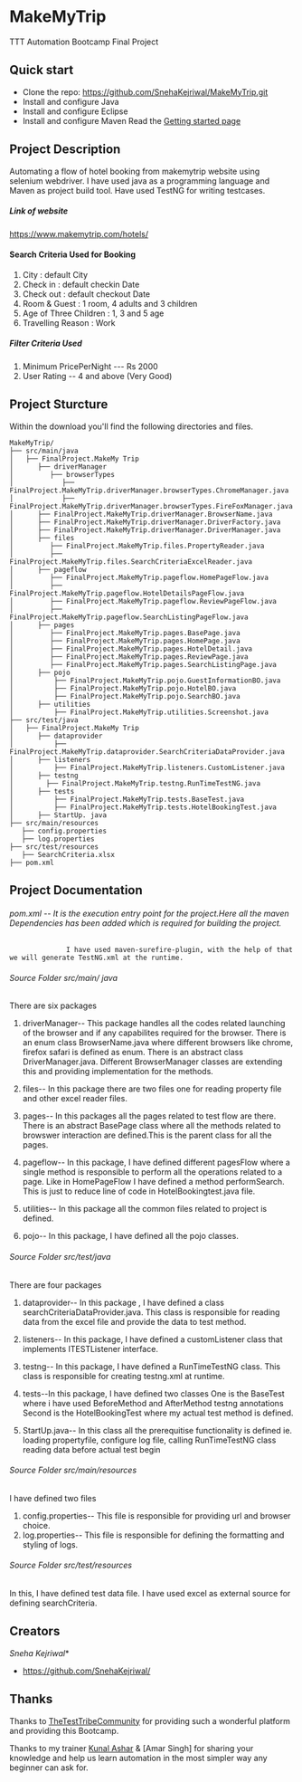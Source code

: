 # MakeMyTrip
TTT Automation Bootcamp Final Project

## Quick start
- Clone the repo: https://github.com/SnehaKejriwal/MakeMyTrip.git
- Install and configure Java 
- Install and configure Eclipse
- Install and configure Maven
Read the [Getting started page](https://www.notion.so/Getting-Started-db9caa03dae648f688597a29d73e0866)

## Project Description
Automating a flow of hotel booking from makemytrip website using selenium webdriver. I have used java as a programming language and Maven as project build tool.
Have used TestNG for writing testcases.
##### Link of website
<https://www.makemytrip.com/hotels/>

#### Search Criteria Used for Booking
1. City : default City 
2. Check in : default checkin Date
3. Check out : default checkout Date
4. Room & Guest : 1 room, 4 adults and 3 children
5. Age of Three Children : 1, 3 and 5 age
5. Travelling Reason : Work

##### Filter Criteria Used
1. Minimum PricePerNight --- Rs 2000
2. User Rating -- 4 and above (Very Good)

## Project Sturcture
Within the download you'll find the following directories and files.

```text
MakeMyTrip/
├── src/main/java
│   ├── FinalProject.MakeMy Trip
│      ├── driverManager
│         ├── browserTypes
│            ├── FinalProject.MakeMyTrip.driverManager.browserTypes.ChromeManager.java
│            ├── FinalProject.MakeMyTrip.driverManager.browserTypes.FireFoxManager.java
│      ├── FinalProject.MakeMyTrip.driverManager.BrowserName.java
│      ├── FinalProject.MakeMyTrip.driverManager.DriverFactory.java
│      ├── FinalProject.MakeMyTrip.driverManager.DriverManager.java
│      ├── files
│         ├── FinalProject.MakeMyTrip.files.PropertyReader.java
│         ├── FinalProject.MakeMyTrip.files.SearchCriteriaExcelReader.java
│      ├── pageflow 
│         ├── FinalProject.MakeMyTrip.pageflow.HomePageFlow.java
│         ├── FinalProject.MakeMyTrip.pageflow.HotelDetailsPageFlow.java
│         ├── FinalProject.MakeMyTrip.pageflow.ReviewPageFlow.java
│         ├── FinalProject.MakeMyTrip.pageflow.SearchListingPageFlow.java
│      ├── pages
│         ├── FinalProject.MakeMyTrip.pages.BasePage.java
│         ├── FinalProject.MakeMyTrip.pages.HomePage.java
│         ├── FinalProject.MakeMyTrip.pages.HotelDetail.java
│         ├── FinalProject.MakeMyTrip.pages.ReviewPage.java
│         ├── FinalProject.MakeMyTrip.pages.SearchListingPage.java
│      ├── pojo
│          ├── FinalProject.MakeMyTrip.pojo.GuestInformationBO.java
│          ├── FinalProject.MakeMyTrip.pojo.HotelBO.java
│          ├── FinalProject.MakeMyTrip.pojo.SearchBO.java
│      ├── utilities
│          ├── FinalProject.MakeMyTrip.utilities.Screenshot.java
├── src/test/java
│   ├── FinalProject.MakeMy Trip
│      ├── dataprovider
│          ├── FinalProject.MakeMyTrip.dataprovider.SearchCriteriaDataProvider.java
│      ├── listeners
│          ├── FinalProject.MakeMyTrip.listeners.CustomListener.java
│      ├── testng
│        ├── FinalProject.MakeMyTrip.testng.RunTimeTestNG.java
│      ├── tests
│          ├── FinalProject.MakeMyTrip.tests.BaseTest.java
│          ├── FinalProject.MakeMyTrip.tests.HotelBookingTest.java
│      ├── StartUp. java
├── src/main/resources
   ├── config.properties
   ├── log.properties
├── src/test/resources
   ├── SearchCriteria.xlsx
├── pom.xml 
```

## Project Documentation
###### pom.xml -- It is the execution entry point for the project.Here all the maven Dependencies has been added which is required for building the project.
                  I have used maven-surefire-plugin, with the help of that we will generate TestNG.xml at the runtime.
###### Source Folder src/main/ java
There are six packages
1. driverManager-- This package handles all the codes related launching of the browser and if any capabilites required for the browser.
                   There is an enum class BrowserName.java where different browsers like chrome, firefox safari is defined as enum.
                   There is an abstract class DriverManager.java. Different BrowserManager classes are extending this and providing implementation for the methods.

2. files-- In this package there are two files one for reading property file and other excel reader files.
3. pages-- In this packages all the pages related to test flow are there. There is an abstract BasePage class where all the methods related to browswer interaction are                      defined.This is the parent class for all the pages.
4. pageflow-- In this package, I have defined different pagesFlow where a single method is responsible to perform all the operations related to a page. 
              Like in HomePageFlow I have defined a method performSearch. This is just to reduce line of code in HotelBookingtest.java file.
5. utilities-- In this package all the common files related to project is defined.
6. pojo-- In this package, I have defined all the pojo classes.

###### Source Folder src/test/java
There are four packages
1. dataprovider-- In this package , I have defined a class searchCriteriaDataProvider.java. This class is responsible for reading data from the excel file and provide the data                    to test method.
2. listeners-- In this package, I have defined a customListener class that implements ITESTListener interface.
3. testng-- In this package, I have defined a RunTimeTestNG class. This class is responsible for creating testng.xml at runtime.
4. tests--In this package, I have defined two classes One is the BaseTest where i have used BeforeMethod and AfterMethod testng annotations
          Second is the HotelBookingTest where my actual test method is defined.

5. StartUp.java-- In this class all the prerequitise functionality is defined ie. loading propertyfile, configure log file, calling RunTimeTestNG class reading data before                        actual test begin 

###### Source Folder src/main/resources
I have defined two files 

1. config.properties-- This file is responsible for providing url and browser choice.
2. log.properties-- This file is responsible for defining the formatting and styling of logs.

###### Source Folder src/test/resources
In this, I have defined test data file. I have used excel as external source for defining searchCriteria.

## Creators

*Sneha Kejriwal**

- <https://github.com/SnehaKejriwal/>

## Thanks
<a href="https://www.thetesttribe.com/"></a>

Thanks to [TheTestTribeCommunity](https://www.thetesttribe.com/) for providing such a wonderful platform and providing this Bootcamp.

Thanks to my trainer [Kunal Ashar](https://github.com/kunalashar25) & [Amar Singh] for sharing your knowledge and help us learn automation in the most simpler way any beginner can ask for.
